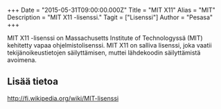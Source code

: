 +++
Date = "2015-05-31T09:00:00.000Z"
Title = "MIT X11"
Alias = "MIT"
Description = "MIT X11 -lisenssi."
Tagit = ["Lisenssi"]
Author = "Pesasa"
+++

MIT X11 -lisenssi on Massachusetts Institute of Technologyssä (MIT)
kehitetty vapaa ohjelmistolisenssi. MIT X11 on salliva lisenssi, joka
vaatii tekijänoikeustietojen säilyttämisen, muttei lähdekoodin
säilyttämistä avoimena.

Lisää tietoa
------------

<http://fi.wikipedia.org/wiki/MIT-lisenssi>
